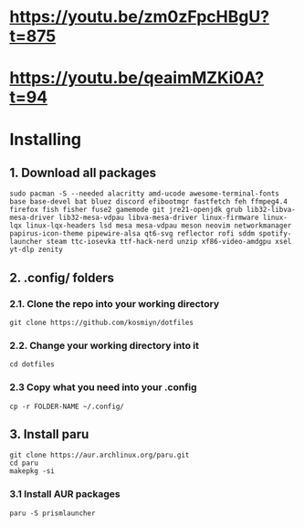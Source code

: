# https://youtu.be/zm0zFpcHBgU?t=875
# https://youtu.be/qeaimMZKi0A?t=94



# Installing
## 1. Download all packages
```
sudo pacman -S --needed alacritty amd-ucode awesome-terminal-fonts base base-devel bat bluez discord efibootmgr fastfetch feh ffmpeg4.4 firefox fish fisher fuse2 gamemode git jre21-openjdk grub lib32-libva-mesa-driver lib32-mesa-vdpau libva-mesa-driver linux-firmware linux-lqx linux-lqx-headers lsd mesa mesa-vdpau meson neovim networkmanager papirus-icon-theme pipewire-alsa qt6-svg reflector rofi sddm spotify-launcher steam ttc-iosevka ttf-hack-nerd unzip xf86-video-amdgpu xsel yt-dlp zenity
```


## 2. .config/ folders
### 2.1. Clone the repo into your working directory
```
git clone https://github.com/kosmiyn/dotfiles
```
### 2.2. Change your working directory into it
```
cd dotfiles
```
### 2.3 Copy what you need into your .config
```
cp -r FOLDER-NAME ~/.config/
```
## 3. Install paru
```
git clone https://aur.archlinux.org/paru.git
cd paru
makepkg -si
```
### 3.1 Install AUR packages
```
paru -S prismlauncher
```
